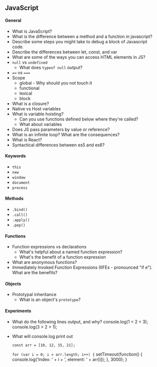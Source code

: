 ## JavaScript
#### General
* What is JavaScript?
* What is the difference between a method and a function in javascript?
* Describe some steps you might take to debug a block of Javascript code.
* Describe the differences between let, const, and var
* What are some of the ways you can access HTML elements in JS?
* `null` vs `undefined`
	* What does `typeof null` output?
* `==` vs `===`
* Scope
	* global - Why should you not touch it
	* functional
	* lexical
	* block
* What is a closure?
* Native vs Host variables
* What is variable hoisting?
	* Can you use functions defined below where they're called?
	* What about variables
* Does JS pass parameters by value or reference?
* What is an infinite loop? What are the consequences?
* What is React? 
* Syntactical differences between es5 and es6?

#### Keywords
* `this`
* `new`
* `window`
* `document`
* `process`

#### Methods
* `.bind()`
* `.call()`
* `.apply()`
* `.pop()`

#### Functions
* Function expressions vs declarations
	* What's helpful about a named function expression?
	* What's the benefit of a function expression
* What are anonymous functions?
* Immediately Invoked Function Expressions (IIFEs - pronounced "if e"). What are the benefits?

#### Objects
* Prototypal inheritance
	* What is an object's `prototype`?

#### Experiments
* What do the following lines output, and why?
	console.log(1 < 2 < 3);
	console.log(3 > 2 > 1);
* What will console.log print out

	`const arr = [10, 12, 15, 21];`

	`for (var i = 0; i < arr.length; i++) {`
  	setTimeout(function() {
    	console.log('Index: ' + i + ', element: ' + arr[i]);
  	}, 3000);
}
